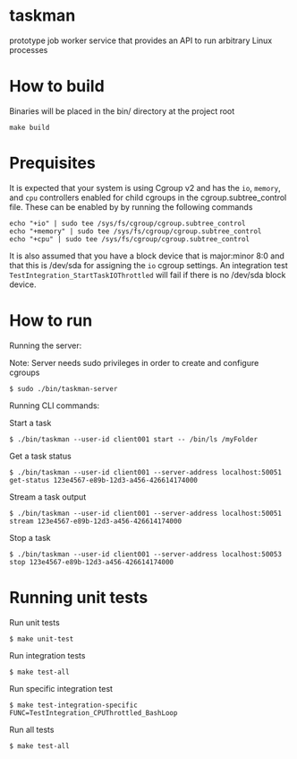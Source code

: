 # taskman
prototype job worker service that provides an API to run arbitrary Linux processes

# How to build
Binaries will be placed in the bin/ directory at the project root
```
make build
```

# Prequisites
It is expected that your system is using Cgroup v2 and has the `io`, `memory`, and `cpu` controllers enabled for child cgroups in the cgroup.subtree_control file. These can be enabled by by running the following commands

```
echo "+io" | sudo tee /sys/fs/cgroup/cgroup.subtree_control
echo "+memory" | sudo tee /sys/fs/cgroup/cgroup.subtree_control
echo "+cpu" | sudo tee /sys/fs/cgroup/cgroup.subtree_control
```

It is also assumed that you have a block device that is major:minor 8:0 and that this is /dev/sda for assigning the `io` cgroup settings. An integration test `TestIntegration_StartTaskIOThrottled` will fail if there is no /dev/sda block device.

# How to run

Running the server:

Note: Server needs sudo privileges in order to create and configure cgroups

```
$ sudo ./bin/taskman-server
```

Running CLI commands:

Start a task
```
$ ./bin/taskman --user-id client001 start -- /bin/ls /myFolder
```

Get a task status
```
$ ./bin/taskman --user-id client001 --server-address localhost:50051 get-status 123e4567-e89b-12d3-a456-426614174000
```

Stream a task output
```
$ ./bin/taskman --user-id client001 --server-address localhost:50051 stream 123e4567-e89b-12d3-a456-426614174000
```

Stop a task
```
$ ./bin/taskman --user-id client001 --server-address localhost:50053 stop 123e4567-e89b-12d3-a456-426614174000
```

# Running unit tests
Run unit tests
```
$ make unit-test
```

Run integration tests
```
$ make test-all
```

Run specific integration test
```
$ make test-integration-specific FUNC=TestIntegration_CPUThrottled_BashLoop
```

Run all tests
```
$ make test-all
```